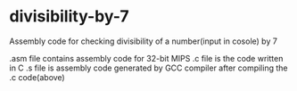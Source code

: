 # divisibility-by-7
Assembly code for checking divisibility of a number(input in cosole) by 7

.asm file contains assembly code for 32-bit MIPS
.c file is the code written in C
.s file is assembly code generated by GCC compiler after compiling the .c code(above)
